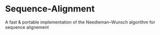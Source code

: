 # Sequence-Alignment
A fast &amp; portable implementation of the Needleman–Wunsch algorithm for sequence alignement
